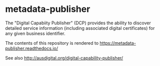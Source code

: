 # metadata-publisher 
The "Digital Capabiity Publisher" (DCP) provides the ability to discover detailed service information (including associated digital certificates) for any given business identifier.

The contents of this repository is rendered to https://metadata-publisher.readthedocs.io/

See also http://ausdigital.org/digital-capability-publisher/
